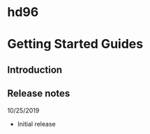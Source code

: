 # hd96
Getting Started Guides
====================================================

Introduction
------------------------

Release notes
-----------
10/25/2019
  - Initial release